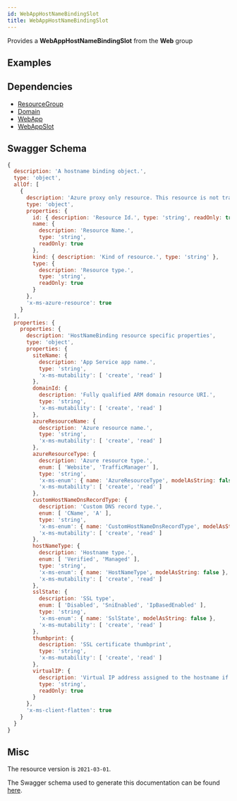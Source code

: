 ```yaml
---
id: WebAppHostNameBindingSlot
title: WebAppHostNameBindingSlot
---
```

Provides a **WebAppHostNameBindingSlot** from the **Web** group
## Examples
## Dependencies
- [ResourceGroup](../Resources/ResourceGroup.md)
- [Domain](../DomainRegistration/Domain.md)
- [WebApp](../Web/WebApp.md)
- [WebAppSlot](../Web/WebAppSlot.md)
## Swagger Schema
```js
{
  description: 'A hostname binding object.',
  type: 'object',
  allOf: [
    {
      description: 'Azure proxy only resource. This resource is not tracked by Azure Resource Manager.',
      type: 'object',
      properties: {
        id: { description: 'Resource Id.', type: 'string', readOnly: true },
        name: {
          description: 'Resource Name.',
          type: 'string',
          readOnly: true
        },
        kind: { description: 'Kind of resource.', type: 'string' },
        type: {
          description: 'Resource type.',
          type: 'string',
          readOnly: true
        }
      },
      'x-ms-azure-resource': true
    }
  ],
  properties: {
    properties: {
      description: 'HostNameBinding resource specific properties',
      type: 'object',
      properties: {
        siteName: {
          description: 'App Service app name.',
          type: 'string',
          'x-ms-mutability': [ 'create', 'read' ]
        },
        domainId: {
          description: 'Fully qualified ARM domain resource URI.',
          type: 'string',
          'x-ms-mutability': [ 'create', 'read' ]
        },
        azureResourceName: {
          description: 'Azure resource name.',
          type: 'string',
          'x-ms-mutability': [ 'create', 'read' ]
        },
        azureResourceType: {
          description: 'Azure resource type.',
          enum: [ 'Website', 'TrafficManager' ],
          type: 'string',
          'x-ms-enum': { name: 'AzureResourceType', modelAsString: false },
          'x-ms-mutability': [ 'create', 'read' ]
        },
        customHostNameDnsRecordType: {
          description: 'Custom DNS record type.',
          enum: [ 'CName', 'A' ],
          type: 'string',
          'x-ms-enum': { name: 'CustomHostNameDnsRecordType', modelAsString: false },
          'x-ms-mutability': [ 'create', 'read' ]
        },
        hostNameType: {
          description: 'Hostname type.',
          enum: [ 'Verified', 'Managed' ],
          type: 'string',
          'x-ms-enum': { name: 'HostNameType', modelAsString: false },
          'x-ms-mutability': [ 'create', 'read' ]
        },
        sslState: {
          description: 'SSL type',
          enum: [ 'Disabled', 'SniEnabled', 'IpBasedEnabled' ],
          type: 'string',
          'x-ms-enum': { name: 'SslState', modelAsString: false },
          'x-ms-mutability': [ 'create', 'read' ]
        },
        thumbprint: {
          description: 'SSL certificate thumbprint',
          type: 'string',
          'x-ms-mutability': [ 'create', 'read' ]
        },
        virtualIP: {
          description: 'Virtual IP address assigned to the hostname if IP based SSL is enabled.',
          type: 'string',
          readOnly: true
        }
      },
      'x-ms-client-flatten': true
    }
  }
}
```
## Misc
The resource version is `2021-03-01`.

The Swagger schema used to generate this documentation can be found [here](https://github.com/Azure/azure-rest-api-specs/tree/main/specification/web/resource-manager/Microsoft.Web/stable/2021-03-01/WebApps.json).
